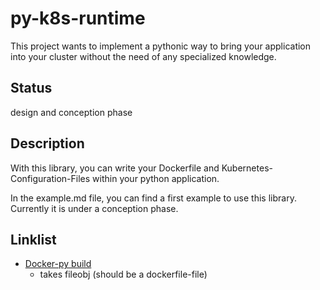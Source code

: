 # py-k8s-runtime
This project wants to implement a pythonic way to bring your application into your cluster without the need of any specialized knowledge.

## Status

design and conception phase

## Description

With this library, you can write your Dockerfile and Kubernetes-Configuration-Files within your python application.

In the example.md file, you can find a first example to use this library. Currently it is under a conception phase.

## Linklist

- [Docker-py build](https://docker-py.readthedocs.io/en/stable/images.html#docker.models.images.ImageCollection.build)
  - takes fileobj (should be a dockerfile-file)
